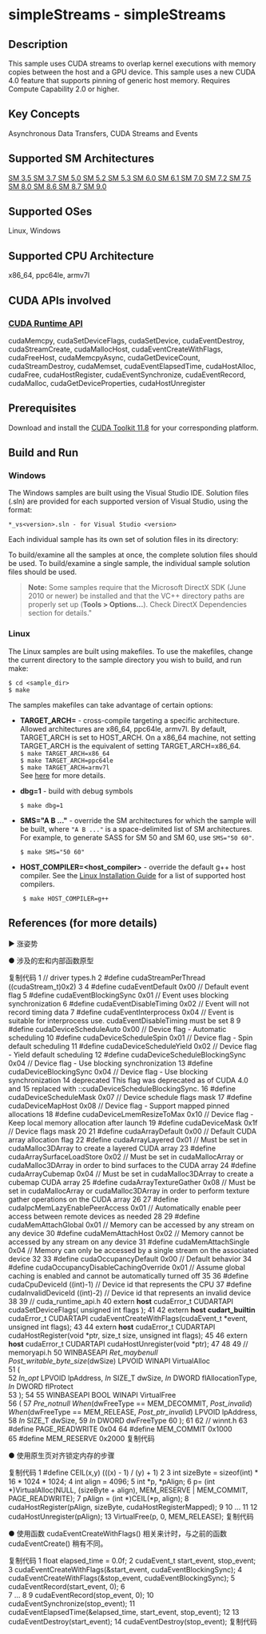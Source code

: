 ﻿# simpleStreams - simpleStreams

## Description

This sample uses CUDA streams to overlap kernel executions with memory copies between the host and a GPU device.  This sample uses a new CUDA 4.0 feature that supports pinning of generic host memory.  Requires Compute Capability 2.0 or higher.

## Key Concepts

Asynchronous Data Transfers, CUDA Streams and Events

## Supported SM Architectures

[SM 3.5 ](https://developer.nvidia.com/cuda-gpus)  [SM 3.7 ](https://developer.nvidia.com/cuda-gpus)  [SM 5.0 ](https://developer.nvidia.com/cuda-gpus)  [SM 5.2 ](https://developer.nvidia.com/cuda-gpus)  [SM 5.3 ](https://developer.nvidia.com/cuda-gpus)  [SM 6.0 ](https://developer.nvidia.com/cuda-gpus)  [SM 6.1 ](https://developer.nvidia.com/cuda-gpus)  [SM 7.0 ](https://developer.nvidia.com/cuda-gpus)  [SM 7.2 ](https://developer.nvidia.com/cuda-gpus)  [SM 7.5 ](https://developer.nvidia.com/cuda-gpus)  [SM 8.0 ](https://developer.nvidia.com/cuda-gpus)  [SM 8.6 ](https://developer.nvidia.com/cuda-gpus)  [SM 8.7 ](https://developer.nvidia.com/cuda-gpus)  [SM 9.0 ](https://developer.nvidia.com/cuda-gpus)

## Supported OSes

Linux, Windows

## Supported CPU Architecture

x86_64, ppc64le, armv7l

## CUDA APIs involved

### [CUDA Runtime API](http://docs.nvidia.com/cuda/cuda-runtime-api/index.html)
cudaMemcpy, cudaSetDeviceFlags, cudaSetDevice, cudaEventDestroy, cudaStreamCreate, cudaMallocHost, cudaEventCreateWithFlags, cudaFreeHost, cudaMemcpyAsync, cudaGetDeviceCount, cudaStreamDestroy, cudaMemset, cudaEventElapsedTime, cudaHostAlloc, cudaFree, cudaHostRegister, cudaEventSynchronize, cudaEventRecord, cudaMalloc, cudaGetDeviceProperties, cudaHostUnregister

## Prerequisites

Download and install the [CUDA Toolkit 11.8](https://developer.nvidia.com/cuda-downloads) for your corresponding platform.

## Build and Run

### Windows
The Windows samples are built using the Visual Studio IDE. Solution files (.sln) are provided for each supported version of Visual Studio, using the format:
```
*_vs<version>.sln - for Visual Studio <version>
```
Each individual sample has its own set of solution files in its directory:

To build/examine all the samples at once, the complete solution files should be used. To build/examine a single sample, the individual sample solution files should be used.
> **Note:** Some samples require that the Microsoft DirectX SDK (June 2010 or newer) be installed and that the VC++ directory paths are properly set up (**Tools > Options...**). Check DirectX Dependencies section for details."

### Linux
The Linux samples are built using makefiles. To use the makefiles, change the current directory to the sample directory you wish to build, and run make:
```
$ cd <sample_dir>
$ make
```
The samples makefiles can take advantage of certain options:
*  **TARGET_ARCH=<arch>** - cross-compile targeting a specific architecture. Allowed architectures are x86_64, ppc64le, armv7l.
    By default, TARGET_ARCH is set to HOST_ARCH. On a x86_64 machine, not setting TARGET_ARCH is the equivalent of setting TARGET_ARCH=x86_64.<br/>
`$ make TARGET_ARCH=x86_64` <br/> `$ make TARGET_ARCH=ppc64le` <br/> `$ make TARGET_ARCH=armv7l` <br/>
    See [here](http://docs.nvidia.com/cuda/cuda-samples/index.html#cross-samples) for more details.
*   **dbg=1** - build with debug symbols
    ```
    $ make dbg=1
    ```
*   **SMS="A B ..."** - override the SM architectures for which the sample will be built, where `"A B ..."` is a space-delimited list of SM architectures. For example, to generate SASS for SM 50 and SM 60, use `SMS="50 60"`.
    ```
    $ make SMS="50 60"
    ```

*  **HOST_COMPILER=<host_compiler>** - override the default g++ host compiler. See the [Linux Installation Guide](http://docs.nvidia.com/cuda/cuda-installation-guide-linux/index.html#system-requirements) for a list of supported host compilers.
```
    $ make HOST_COMPILER=g++
```

## References (for more details)

▶ 涨姿势

● 涉及的宏和内部函数原型

复制代码
 1 // driver types.h
 2 #define cudaStreamPerThread                 ((cudaStream_t)0x2)
 3 
 4 #define cudaEventDefault                    0x00  // Default event flag 
 5 #define cudaEventBlockingSync               0x01  // Event uses blocking synchronization 
 6 #define cudaEventDisableTiming              0x02  // Event will not record timing data 
 7 #define cudaEventInterprocess               0x04  // Event is suitable for interprocess use. cudaEventDisableTiming must be set 
 8 
 9 #define cudaDeviceScheduleAuto              0x00  // Device flag - Automatic scheduling 
10 #define cudaDeviceScheduleSpin              0x01  // Device flag - Spin default scheduling 
11 #define cudaDeviceScheduleYield             0x02  // Device flag - Yield default scheduling 
12 #define cudaDeviceScheduleBlockingSync      0x04  // Device flag - Use blocking synchronization 
13 #define cudaDeviceBlockingSync              0x04  // Device flag - Use blocking synchronization 
14                                                      deprecated This flag was deprecated as of CUDA 4.0 and
15                                                      replaced with ::cudaDeviceScheduleBlockingSync. 
16 #define cudaDeviceScheduleMask              0x07  // Device schedule flags mask 
17 #define cudaDeviceMapHost                   0x08  // Device flag - Support mapped pinned allocations 
18 #define cudaDeviceLmemResizeToMax           0x10  // Device flag - Keep local memory allocation after launch 
19 #define cudaDeviceMask                      0x1f  // Device flags mask 
20 
21 #define cudaArrayDefault                    0x00  // Default CUDA array allocation flag 
22 #define cudaArrayLayered                    0x01  // Must be set in cudaMalloc3DArray to create a layered CUDA array 
23 #define cudaArraySurfaceLoadStore           0x02  // Must be set in cudaMallocArray or cudaMalloc3DArray in order to bind surfaces to the CUDA array 
24 #define cudaArrayCubemap                    0x04  // Must be set in cudaMalloc3DArray to create a cubemap CUDA array 
25 #define cudaArrayTextureGather              0x08  // Must be set in cudaMallocArray or cudaMalloc3DArray in order to perform texture gather operations on the CUDA array 
26 
27 #define cudaIpcMemLazyEnablePeerAccess      0x01  // Automatically enable peer access between remote devices as needed 
28 
29 #define cudaMemAttachGlobal                 0x01  // Memory can be accessed by any stream on any device
30 #define cudaMemAttachHost                   0x02  // Memory cannot be accessed by any stream on any device 
31 #define cudaMemAttachSingle                 0x04  // Memory can only be accessed by a single stream on the associated device 
32 
33 #define cudaOccupancyDefault                0x00  // Default behavior 
34 #define cudaOccupancyDisableCachingOverride 0x01  // Assume global caching is enabled and cannot be automatically turned off 
35 
36 #define cudaCpuDeviceId                     ((int)-1) // Device id that represents the CPU 
37 #define cudaInvalidDeviceId                 ((int)-2) // Device id that represents an invalid device 
38 
39 // cuda_runtime_api.h
40 extern __host__ cudaError_t CUDARTAPI cudaSetDeviceFlags( unsigned int flags );
41 
42 extern __host__ __cudart_builtin__ cudaError_t CUDARTAPI cudaEventCreateWithFlags(cudaEvent_t *event, unsigned int flags);
43 
44 extern __host__ cudaError_t CUDARTAPI cudaHostRegister(void *ptr, size_t size, unsigned int flags);
45 
46 extern __host__ cudaError_t CUDARTAPI cudaHostUnregister(void *ptr);
47 
48 
49 // memoryapi.h
50 WINBASEAPI _Ret_maybenull_ _Post_writable_byte_size_(dwSize) LPVOID WINAPI VirtualAlloc                 \
51 (                                                                                                       \
52     _In_opt_ LPVOID lpAddress, _In_ SIZE_T dwSize, _In_ DWORD flAllocationType, _In_ DWORD flProtect    \
53 );
54 
55 WINBASEAPI BOOL WINAPI VirtualFree  \
56 (
57     _Pre_notnull_ _When_(dwFreeType == MEM_DECOMMIT, _Post_invalid_) _When_(dwFreeType == MEM_RELEASE, _Post_ptr_invalid_) LPVOID lpAddress,
58     _In_ SIZE_T dwSize,
59     _In_ DWORD dwFreeType
60 );
61 
62 // winnt.h
63 #define PAGE_READWRITE  0x04
64 #define MEM_COMMIT      0x1000      
65 #define MEM_RESERVE     0x2000
复制代码
 

● 使用原生页对齐锁定内存的步骤

复制代码
 1 #define CEIL(x,y) (((x) - 1) / (y) + 1)
 2 
 3 int sizeByte = sizeof(int) * 16 * 1024 * 1024;
 4 int align = 4096;
 5 int *p, *pAlign;
 6 p= (int *)VirtualAlloc(NULL, (sizeByte + align), MEM_RESERVE | MEM_COMMIT, PAGE_READWRITE);
 7 pAlign = (int *)CEIL(*p, align);
 8 cudaHostRegister(pAlign, sizeByte, cudaHostRegisterMapped);
 9 
10 ...
11 
12 cudaHostUnregister(pAlign);
13 VirtualFree(p, 0, MEM_RELEASE);
复制代码
 

● 使用函数 cudaEventCreateWithFlags() 相关来计时，与之前的函数 cudaEventCreate() 稍有不同。

复制代码
 1 float elapsed_time = 0.0f;
 2 cudaEvent_t start_event, stop_event;
 3 cudaEventCreateWithFlags(&start_event, cudaEventBlockingSync);
 4 cudaEventCreateWithFlags(&stop_event, cudaEventBlockingSync);
 5 cudaEventRecord(start_event, 0);
 6     
 7 ...
 8 
 9 cudaEventRecord(stop_event, 0);
10 cudaEventSynchronize(stop_event);
11 cudaEventElapsedTime(&elapsed_time, start_event, stop_event);
12 
13 cudaEventDestroy(start_event);
14 cudaEventDestroy(stop_event);
复制代码